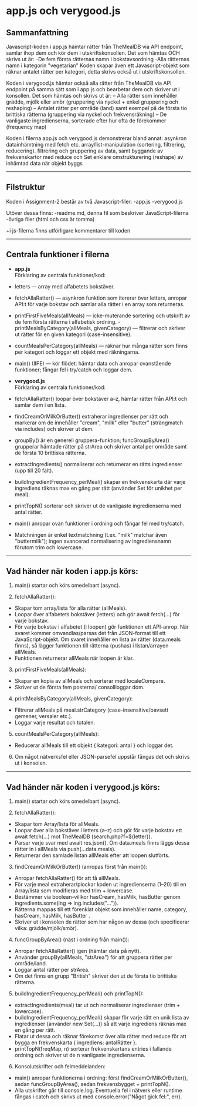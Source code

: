 # app.js och verygood.js


## Sammanfattning
Javascript-koden i app.js hämtar rätter från TheMealDB via API endpoint, 
samlar ihop dem och kör dem i utskriftskonsollen.
Det som hämtas OCH skrivs ut är:
-De fem första rätternas namn i bokstavsordning
-Alla rätternas namn i kategorin "vegetarian"
Koden skapar även ett Javascript-objekt som räknar antalet rätter
per kategori, detta skrivs också ut i utskriftskonsollen.


Koden i verygood.js hämtar också alla rätter från TheMealDB via API endpoint på samma sätt som i app.js
och bearbetar dem och skriver ut i konsollen. Det som hämtas och skrivs ut är:
– Alla rätter som innehåller grädde, mjölk eller smör (gruppering via nyckel + enkel gruppering och reshaping)
– Antalet rätter per område (land) samt exempel på de första tio brittiska rätterna (gruppering via nyckel och frekvensräkning)
– De vanligaste ingredienserna, sorterade efter hur ofta de förekommer (frequency map)

Koden i filerna app.js och verygood.js demonstrerar bland annat:
asynkron datainhämtning med fetch etc. 
array/list-manipulation (sortering, filtrering, reducering).
filtrering och gruppering av data, samt byggande av frekvenskartor med reduce och Set
enklare omstrukturering (reshape) av inhämtad data när objekt byggs

---

## Filstruktur
Koden i Assignment-2 består av två Javascript-filer:
-app.js
-verygood.js

Utöver dessa finns:
-readme.md, denna fil som beskriver JavaScript-filerna
-övriga filer (html och css är tomma)

+i js-filerna finns utförligare kommentarer till koden

---

## Centrala funktioner i filerna

- **app.js**  
Förklaring av centrala funktioner/kod:
- letters — array med alfabetets bokstäver.
- fetchAllaRatter() — asynkron funktion som itererar över letters, anropar API:t för varje bokstav och samlar alla rätter i en array som returneras.
- printFirstFiveMeals(allMeals) — icke-muterande sortering och utskrift av de fem första rätterna i alfabetisk ordning.
-printMealsByCategory(allMeals, givenCategory) — filtrerar och skriver ut rätter för en given kategori (case-insensitive).
- countMealsPerCategory(allMeals) — räknar hur många rätter som finns per kategori och loggar ett objekt med räkningarna.
- main() (IIFE) — kör flödet: hämtar data och anropar ovanstående funktioner; fångar fel i try/catch och loggar dem.

- **verygood.js**  
Förklaring av centrala funktioner/kod:
- fetchAllaRatter() loopar över bokstäver a–z, hämtar rätter från API:t och samlar dem i en lista.
- findCreamOrMilkOrButter() extraherar ingredienser per rätt och markerar om de innehåller "cream", "milk" eller "butter" (strängmatch via includes) och skriver ut dem.
- groupBy() är en generell gruppera-funktion; funcGroupByArea() grupperar hämtade rätter på strArea och skriver antal per område samt de första 10 brittiska rätterna.
- extractIngredients() normaliserar och returnerar en rätts ingredienser (upp till 20 fält).
- buildIngredientFrequency_perMeal() skapar en frekvenskarta där varje ingrediens räknas max en gång per rätt (använder Set för unikhet per meal).
- printTopN() sorterar och skriver ut de vanligaste ingredienserna med antal rätter.
- main() anropar ovan funktioner i ordning och fångar fel med try/catch.
- Matchningen är enkel textmatchning (t.ex. "milk" matchar även "buttermilk"); ingen avancerad normalisering av ingrediensnamn förutom trim och lowercase.

---



## Vad händer när koden i app.js körs:
1. main() startar och körs omedelbart (async). 


2. fetchAllaRatter():
- Skapar tom array/lista för alla rätter (allMeals).
- Loopar över alfabetets bokstäver (letters) och gör await fetch(...) för varje bokstav.
- För varje bokstav i alfabetet (i loopen) gör funktionen ett API-anrop. När svaret kommer omvandlas/parsas det från JSON-format till ett JavaScript-objekt. Om svaret innehåller en lista av rätter (data.meals finns), så lägger funktionen till rätterna (pushas) i listan/arrayen allMeals.
- Funktionen returnerar allMeals när loopen är klar.

3. printFirstFiveMeals(allMeals):
- Skapar en kopia av allMeals och sorterar med localeCompare.
- Skriver ut de första fem posterna/ consollloggar dom.

4. printMealsByCategory(allMeals, givenCategory):
- Filtrerar allMeals på meal.strCategory (case-insensitive/oavsett gemener, versaler etc.).
- Loggar varje resultat och totalen.

5. countMealsPerCategory(allMeals):
- Reducerar allMeals till ett objekt { kategori: antal } och loggar det.

6. Om något nätverksfel eller JSON-parsefel uppstår fångas det och skrivs ut i konsolen.

---
## Vad händer när koden i verygood.js körs:
1. main() startar och körs omedelbart (async). 

2. fetchAllaRatter():
- Skapar tom Array/lista för allMeals.
- Loopar över alla bokstäver i letters (a–z) och gör för varje bokstav ett await fetch(...) mot TheMealDB (search.php?f=${letter}).
- Parsar varje svar med await res.json(). Om data.meals finns läggs dessa rätter in i allMeals via push(...data.meals).
- Returnerar den samlade listan allMeals efter att loopen slutförts.

3. findCreamOrMilkOrButter() (anropas först från main()):
- Anropar fetchAllaRatter() för att få allMeals.
- För varje meal extraherar/plockar koden ut ingredienserna (1–20) till en Array/lista som modifieras med trim + lowercase.
- Bestämmer via boolean-villkor hasCream, hasMilk, hasButter genom ingredients.some(ing => ing.includes("...")).
- Rätterna mappas till ett förenklat objekt som innehåller name, category, hasCream, hasMilk, hasButter .
- Skriver ut i konsolen de rätter som har någon av dessa (och specificerar vilka: grädde/mjölk/smör).

4. funcGroupByArea() (näst i ordning från main()):
- Anropar fetchAllaRatter() igen (hämtar data på nytt).
- Använder groupBy(allMeals, "strArea") för att gruppera rätter per område/land.
- Loggar antal rätter per strArea.
- Om det finns en grupp "British" skriver den ut de första tio brittiska rätterna.

5. buildIngredientFrequency_perMeal() och printTopN():
- extractIngredients(meal) tar ut och normaliserar ingredienser (trim + lowercase).
- buildIngredientFrequency_perMeal() skapar för varje rätt en unik lista av ingredienser (använder new Set(...)) så att varje ingrediens räknas max en gång per rätt.
- Flatar ut dessa och räknar förekomst över alla rätter med reduce för att bygga en frekvenskarta { ingrediens: antalRätter }.
- printTopN(freqMap, n) sorterar frekvenskartans entries i fallande ordning och skriver ut de n vanligaste ingredienserna.

6. Konsolutskrifter och felmeddelanden:
- main() anropar funktionerna i ordning: först findCreamOrMilkOrButter(), sedan funcGroupByArea(), sedan frekvensbygget + printTopN().
- Alla utskrifter går till console.log. Eventuella fel i nätverk eller runtime fångas i catch och skrivs ut med console.error("Något gick fel:", err).
